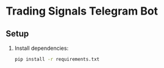 # Trading Signals Telegram Bot

## Setup

1. Install dependencies:
   ```bash
   pip install -r requirements.txt
